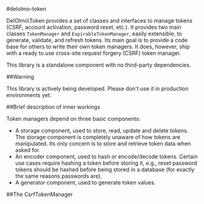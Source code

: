 #delolmo-token

DelOlmo\Token provides a set of classes and interfaces to manage tokens
(CSRF, account activation, password reset, etc.). It provides two main classes
`TokenManager` and `ExpirableTokenManager`, easily extensible, to generate,
validate, and refresh tokens. Its main goal is to provide a code base for others
to write their own token managers. It does, however, ship with a ready to use
cross-site request forgery (CSRF) token manager.

This library is a standalone component with no third-party dependencies.

##Warning

This library is actively being developed. Please don't use it in production
environments yet.

##Brief description of inner workings

Token managers depend on three basic components:

* A storage component, used to store, read, update and delete tokens. The
storage component is completely unaware of how tokens are manipulated. Its only
concern is to store and retrieve token data when asked for.
* An encoder component, used to hash or encode/decode tokens. Certain use cases
require hashing a token before storing it, e.g., reset password tokens should 
be hashed before being stored in a database (for exactly the same reasons 
passwords are).
* A generator component, used to generate token values.

##The CsrfTokenManager


